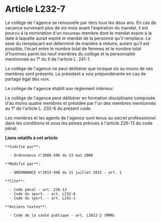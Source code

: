 # Article L232-7

Le collège de l'agence se renouvelle par tiers tous les deux ans. En cas de vacance survenant plus de six mois avant
l'expiration du mandat, il est pourvu à la nomination d'un nouveau membre dont le mandat expire à la date à laquelle aurait
expiré le mandat de la personne qu'il remplace. Le sexe du remplaçant est déterminé de manière à réduire, autant qu'il est
possible, l'écart entre le nombre total de femmes et le nombre total d'hommes parmi les neuf membres du collège et la
personnalité mentionnée au 1° du II de l'article L. 241-1.

Le collège de l'agence ne peut délibérer que lorsque six au moins de ses membres sont présents. Le président a voix
prépondérante en cas de partage égal des voix. 

Le collège de l'agence établit son règlement intérieur. 

Le collège de l'agence peut délibérer en formation disciplinaire composée d'au moins quatre membres et présidée par l'un des
membres mentionnés au 1° de l'article L. 232-6 du présent code. 

Les membres et les agents de l'agence sont tenus au secret professionnel dans les conditions et sous les peines prévues à
l'article 226-13 du code pénal.

**Liens relatifs à cet article**

	**Codifié par**:

	  - Ordonnance n°2006-596 du 23 mai 2006

	**Modifié par**:

	  - ORDONNANCE n°2015-948 du 31 juillet 2015 - art. 1

	**Cite**:

	  - Code pénal - art. 226-13
	  - Code du sport. - art. L232-6
	  - Code du sport. - art. L241-1

	**Anciens textes**:

	  - Code de la santé publique - art. L3612-2 (MMN)
